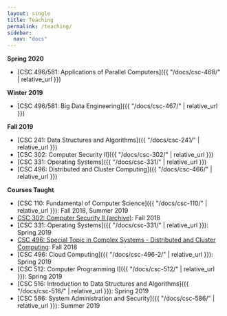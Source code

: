 ```yaml
---
layout: single
title: Teaching
permalink: /teaching/
sidebar:
  nav: "docs"
---
```


**Spring 2020**
- [CSC 496/581: Applications of Parallel Computers]({{ "/docs/csc-468/" | relative_url }})

**Winter 2019**
- [CSC 496/581: Big Data Engineering]({{ "/docs/csc-467/" | relative_url }})

**Fall 2019**

- [CSC 241: Data Structures and Algorithms]({{ "/docs/csc-241/" | relative_url }})
- [CSC 302: Computer Security II]({{ "/docs/csc-302/" | relative_url }})
- [CSC 331: Operating Systems]({{ "/docs/csc-331/" | relative_url }})
- [CSC 496: Distributed and Cluster Computing]({{ "/docs/csc-466/" | relative_url }})

**Courses Taught**

- [CSC 110: Fundamental of Computer Science]({{ "/docs/csc-110/" | relative_url }}): Fall 2018, Summer 2019
- [CSC 302: Computer Security II (archive)](https://github.com/linhbngo/Computer-Security): Fall 2018
- [CSC 331: Operating Systems]({{ "/docs/csc-331/" | relative_url }}): Spring 2019
- [CSC 496: Special Topic in Complex Systems - Distributed and Cluster Computing](https://github.com/linhbngo/Distributed-and-Cluster-Computing): Fall 2018
- [CSC 496: Cloud Computing]({{ "/docs/csc-496-2/" | relative_url }}): Spring 2019
- [CSC 512: Computer Programming I]({{ "/docs/csc-512/" | relative_url }}):  Spring 2019
- [CSC 516: Introduction to Data Structures and Algorithms]({{ "/docs/csc-516/" | relative_url }}): Spring 2019
- [CSC 586: System Administration and Security]({{ "/docs/csc-586/" | relative_url }}): Summer 2019
